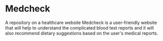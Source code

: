 # Medcheck
A repository on a healthcare website
Medcheck is a user-friendly website that will help to understand the complicated blood test reports and it will also recommend dietary suggestions based on the user's medical reports.
